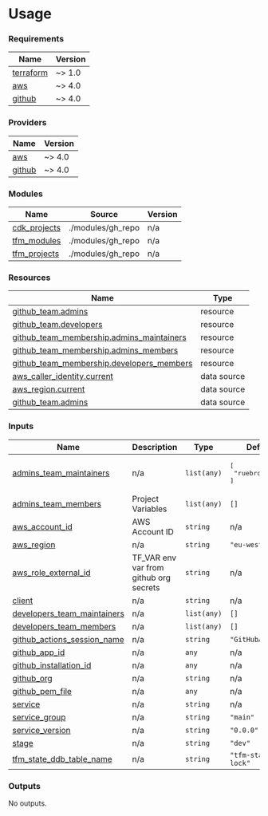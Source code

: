 # Usage

<!--- BEGIN_TF_DOCS --->
### Requirements

| Name | Version |
|------|---------|
| <a name="requirement_terraform"></a> [terraform](#requirement\_terraform) | ~> 1.0 |
| <a name="requirement_aws"></a> [aws](#requirement\_aws) | ~> 4.0 |
| <a name="requirement_github"></a> [github](#requirement\_github) | ~> 4.0 |

### Providers

| Name | Version |
|------|---------|
| <a name="provider_aws"></a> [aws](#provider\_aws) | ~> 4.0 |
| <a name="provider_github"></a> [github](#provider\_github) | ~> 4.0 |

### Modules

| Name | Source | Version |
|------|--------|---------|
| <a name="module_cdk_projects"></a> [cdk\_projects](#module\_cdk\_projects) | ./modules/gh_repo | n/a |
| <a name="module_tfm_modules"></a> [tfm\_modules](#module\_tfm\_modules) | ./modules/gh_repo | n/a |
| <a name="module_tfm_projects"></a> [tfm\_projects](#module\_tfm\_projects) | ./modules/gh_repo | n/a |

### Resources

| Name | Type |
|------|------|
| [github_team.admins](https://registry.terraform.io/providers/integrations/github/latest/docs/resources/team) | resource |
| [github_team.developers](https://registry.terraform.io/providers/integrations/github/latest/docs/resources/team) | resource |
| [github_team_membership.admins_maintainers](https://registry.terraform.io/providers/integrations/github/latest/docs/resources/team_membership) | resource |
| [github_team_membership.admins_members](https://registry.terraform.io/providers/integrations/github/latest/docs/resources/team_membership) | resource |
| [github_team_membership.developers_members](https://registry.terraform.io/providers/integrations/github/latest/docs/resources/team_membership) | resource |
| [aws_caller_identity.current](https://registry.terraform.io/providers/hashicorp/aws/latest/docs/data-sources/caller_identity) | data source |
| [aws_region.current](https://registry.terraform.io/providers/hashicorp/aws/latest/docs/data-sources/region) | data source |
| [github_team.admins](https://registry.terraform.io/providers/integrations/github/latest/docs/data-sources/team) | data source |

### Inputs

| Name | Description | Type | Default | Required |
|------|-------------|------|---------|:--------:|
| <a name="input_admins_team_maintainers"></a> [admins\_team\_maintainers](#input\_admins\_team\_maintainers) | n/a | `list(any)` | <pre>[<br>  "ruebroad"<br>]</pre> | no |
| <a name="input_admins_team_members"></a> [admins\_team\_members](#input\_admins\_team\_members) | Project Variables | `list(any)` | `[]` | no |
| <a name="input_aws_account_id"></a> [aws\_account\_id](#input\_aws\_account\_id) | AWS Account ID | `string` | n/a | yes |
| <a name="input_aws_region"></a> [aws\_region](#input\_aws\_region) | n/a | `string` | `"eu-west-1"` | no |
| <a name="input_aws_role_external_id"></a> [aws\_role\_external\_id](#input\_aws\_role\_external\_id) | TF\_VAR env var from github org secrets | `string` | n/a | yes |
| <a name="input_client"></a> [client](#input\_client) | n/a | `string` | n/a | yes |
| <a name="input_developers_team_maintainers"></a> [developers\_team\_maintainers](#input\_developers\_team\_maintainers) | n/a | `list(any)` | `[]` | no |
| <a name="input_developers_team_members"></a> [developers\_team\_members](#input\_developers\_team\_members) | n/a | `list(any)` | `[]` | no |
| <a name="input_github_actions_session_name"></a> [github\_actions\_session\_name](#input\_github\_actions\_session\_name) | n/a | `string` | `"GitHubActions"` | no |
| <a name="input_github_app_id"></a> [github\_app\_id](#input\_github\_app\_id) | n/a | `any` | n/a | yes |
| <a name="input_github_installation_id"></a> [github\_installation\_id](#input\_github\_installation\_id) | n/a | `any` | n/a | yes |
| <a name="input_github_org"></a> [github\_org](#input\_github\_org) | n/a | `string` | n/a | yes |
| <a name="input_github_pem_file"></a> [github\_pem\_file](#input\_github\_pem\_file) | n/a | `any` | n/a | yes |
| <a name="input_service"></a> [service](#input\_service) | n/a | `string` | n/a | yes |
| <a name="input_service_group"></a> [service\_group](#input\_service\_group) | n/a | `string` | `"main"` | no |
| <a name="input_service_version"></a> [service\_version](#input\_service\_version) | n/a | `string` | `"0.0.0"` | no |
| <a name="input_stage"></a> [stage](#input\_stage) | n/a | `string` | `"dev"` | no |
| <a name="input_tfm_state_ddb_table_name"></a> [tfm\_state\_ddb\_table\_name](#input\_tfm\_state\_ddb\_table\_name) | n/a | `string` | `"tfm-state-lock"` | no |

### Outputs

No outputs.

<!--- END_TF_DOCS --->
